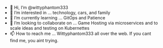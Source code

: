 - 👋 Hi, I’m @wittyphantom333
- 👀 I’m interested in ... technology, cars, and family
- 🌱 I’m currently learning ... GitOps and Patience
- 💞️ I’m looking to collaborate on ... Game Hosting via microservices and to scale ideas and testing on Kubernettes
- 📫 How to reach me ... Wittyphantom333 all over the web.  If you cant find me, you aint trying.

<!---
wittyphantom333/wittyphantom333 is a ✨ special ✨ repository because its `README.md` (this file) appears on your GitHub profile.
You can click the Preview link to take a look at your changes.
--->
